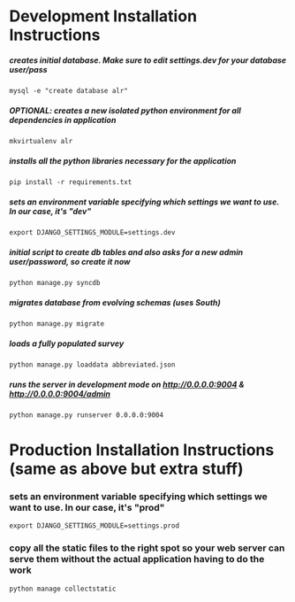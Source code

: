 Development Installation Instructions
=====================================

##### creates initial database.  Make sure to edit *settings.dev* for your database user/pass
`mysql -e "create database alr"`

##### OPTIONAL: creates a new isolated python environment for all dependencies in application
`mkvirtualenv alr`

##### installs all the python libraries necessary for the application
`pip install -r requirements.txt`

##### sets an environment variable specifying which settings we want to use. In our case, it's "dev"
`export DJANGO_SETTINGS_MODULE=settings.dev`

##### initial script to create db tables and also asks for a new admin user/password, so create it now
`python manage.py syncdb`

##### migrates database from evolving schemas (uses South)
`python manage.py migrate`

##### loads a fully populated survey
`python manage.py loaddata abbreviated.json`

##### runs the server in development mode on http://0.0.0.0:9004 & http://0.0.0.0:9004/admin
`python manage.py runserver 0.0.0.0:9004`



Production Installation Instructions (same as above but extra stuff)
=====================================

### sets an environment variable specifying which settings we want to use. In our case, it's "prod"
`export DJANGO_SETTINGS_MODULE=settings.prod`

### copy all the static files to the right spot so your web server can serve them without the actual application having to do the work
`python manage collectstatic`
